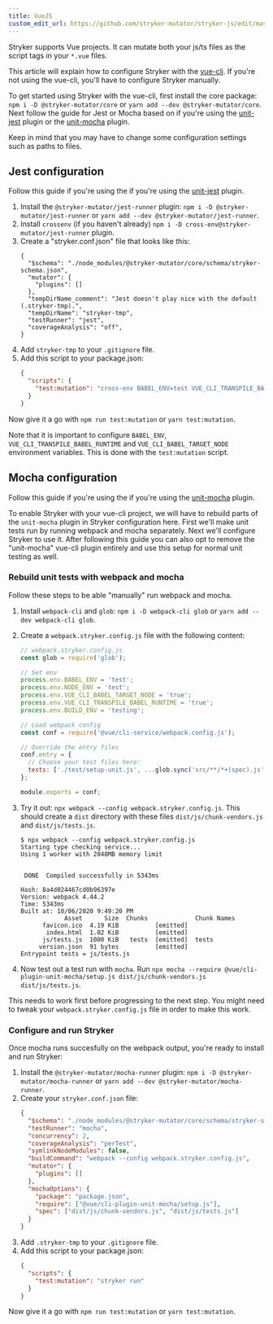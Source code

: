 ```yaml
---
title: VueJS
custom_edit_url: https://github.com/stryker-mutator/stryker-js/edit/master/docs/guides/vuejs.md
---
```


Stryker supports Vue projects. It can mutate both your js/ts files as the script tags in your `*.vue` files.

This article will explain how to configure Stryker with the [vue-cli](https://github.com/vuejs/vue-cli). If you're not using the vue-cli, you'll have to configure Stryker manually.

To get started using Stryker with the vue-cli, first install the core package: `npm i -D @stryker-mutator/core` or `yarn add --dev @stryker-mutator/core`. Next follow the guide for Jest or Mocha based on if you're using the [unit-jest](https://cli.vuejs.org/core-plugins/unit-jest.html) plugin or the [unit-mocha](https://cli.vuejs.org/core-plugins/unit-mocha.html) plugin.

Keep in mind that you may have to change some configuration settings such as paths to files.

## Jest configuration

Follow this guide if you're using the if you're using the [unit-jest](https://cli.vuejs.org/core-plugins/unit-jest.html) plugin.

1. Install the `@stryker-mutator/jest-runner` plugin: `npm i -D @stryker-mutator/jest-runner` or `yarn add --dev @stryker-mutator/jest-runner`.
1. Install `crossenv` (if you haven't already) `npm i -D cross-env@stryker-mutator/jest-runner` plugin.
1. Create a "stryker.conf.json" file that looks like this:
   ```
   {
     "$schema": "./node_modules/@stryker-mutator/core/schema/stryker-schema.json",
     "mutator": {
       "plugins": []
     },
     "tempDirName_comment": "Jest doesn't play nice with the default (.stryker-tmp).",
     "tempDirName": "stryker-tmp",
     "testRunner": "jest",
     "coverageAnalysis": "off",
   }
   ```
1. Add `stryker-tmp` to your `.gitignore` file.
1. Add this script to your package.json:
   ```json
   {
     "scripts": {
       "test:mutation": "cross-env BABEL_ENV=test VUE_CLI_TRANSPILE_BABEL_RUNTIME=true VUE_CLI_BABEL_TARGET_NODE=true VUE_CLI_BABEL_TRANSPILE_MODULES=true stryker run"
     }
   }
   ```

Now give it a go with `npm run test:mutation` or `yarn test:mutation`.

Note that it is important to configure `BABEL_ENV`, `VUE_CLI_TRANSPILE_BABEL_RUNTIME` and `VUE_CLI_BABEL_TARGET_NODE` environment variables. This is done with the `test:mutation` script.

## Mocha configuration

Follow this guide if you're using the if you're using the [unit-mocha](https://cli.vuejs.org/core-plugins/unit-mocha.html) plugin.

To enable Stryker with your vue-cli project, we will have to rebuild parts of the `unit-mocha` plugin in Stryker configuration here. First we'll make unit tests run by running webpack and mocha separately. Next we'll configure Stryker to use it. After following this guide you can also opt to remove the "unit-mocha" vue-cli plugin entirely and use this setup for normal unit testing as well.

### Rebuild unit tests with webpack and mocha

Follow these steps to be able "manually" run webpack and mocha.

1. Install `webpack-cli` and `glob`: `npm i -D webpack-cli glob` or `yarn add --dev webpack-cli glob`.
2. Create a `webpack.stryker.config.js` file with the following content:

   ```js
   // webpack.stryker.config.js
   const glob = require('glob');

   // Set env
   process.env.BABEL_ENV = 'test';
   process.env.NODE_ENV = 'test';
   process.env.VUE_CLI_BABEL_TARGET_NODE = 'true';
   process.env.VUE_CLI_TRANSPILE_BABEL_RUNTIME = 'true';
   process.env.BUILD_ENV = 'testing';

   // Load webpack config
   const conf = require('@vue/cli-service/webpack.config.js');

   // Override the entry files
   conf.entry = {
     // Choose your test files here:
     tests: ['./test/setup-unit.js', ...glob.sync('src/**/*+(spec).js').map((fileName) => `./${fileName}`)],
   };

   module.exports = conf;
   ```

3. Try it out: `npx webpack --config webpack.stryker.config.js`. This should create a `dist` directory with these files `dist/js/chunk-vendors.js` and `dist/js/tests.js`.

   ```
   $ npx webpack --config webpack.stryker.config.js
   Starting type checking service...
   Using 1 worker with 2048MB memory limit


    DONE  Compiled successfully in 5343ms

   Hash: 8a4d024467cd0b96397e
   Version: webpack 4.44.2
   Time: 5343ms
   Built at: 10/06/2020 9:49:20 PM
               Asset      Size  Chunks             Chunk Names
         favicon.ico  4.19 KiB          [emitted]
          index.html  1.02 KiB          [emitted]
         js/tests.js  1000 KiB   tests  [emitted]  tests
        version.json  91 bytes          [emitted]
   Entrypoint tests = js/tests.js
   ```

4. Now test out a test run with `mocha`. Run `npx mocha --require @vue/cli-plugin-unit-mocha/setup.js dist/js/chunk-vendors.js dist/js/tests.js`.

This needs to work first before progressing to the next step. You might need to tweak your `webpack.stryker.config.js` file in order to make this work.

### Configure and run Stryker

Once mocha runs succesfully on the webpack output, you're ready to install and run Stryker:

1. Install the `@stryker-mutator/mocha-runner` plugin: `npm i -D @stryker-mutator/mocha-runner` or `yarn add --dev @stryker-mutator/mocha-runner`.
2. Create your `stryker.conf.json` file:
   ```json
   {
     "$schema": "./node_modules/@stryker-mutator/core/schema/stryker-schema.json",
     "testRunner": "mocha",
     "concurrency": 2,
     "coverageAnalysis": "perTest",
     "symlinkNodeModules": false,
     "buildCommand": "webpack --config webpack.stryker.config.js",
     "mutator": {
       "plugins": []
     },
     "mochaOptions": {
       "package": "package.json",
       "require": ["@vue/cli-plugin-unit-mocha/setup.js"],
       "spec": ["dist/js/chunk-vendors.js", "dist/js/tests.js"]
     }
   }
   ```
3. Add `.stryker-tmp` to your `.gitignore` file.
4. Add this script to your package.json:
   ```json
   {
     "scripts": {
       "test:mutation": "stryker run"
     }
   }
   ```

Now give it a go with `npm run test:mutation` or `yarn test:mutation`.
